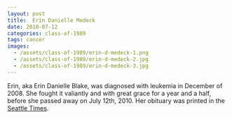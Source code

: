 ```yaml
---
layout: post
title:  Erin Danielle Medeck
date: 2010-07-12
categories: class-of-1989
tags: cancer
images:
  - /assets/class-of-1989/erin-d-medeck-1.png
  - /assets/class-of-1989/erin-d-medeck-2.jpg
  - /assets/class-of-1989/erin-d-medeck-3.jpg
---
```


Erin, aka Erin Danielle Blake, was diagnosed with leukemia in December of 2008. She fought it valiantly and with great grace for a year and a half, before she passed away on July 12th, 2010. Her obituary was printed in the [Seattle Times](http://tinyurl.com/lnp3c4z).


